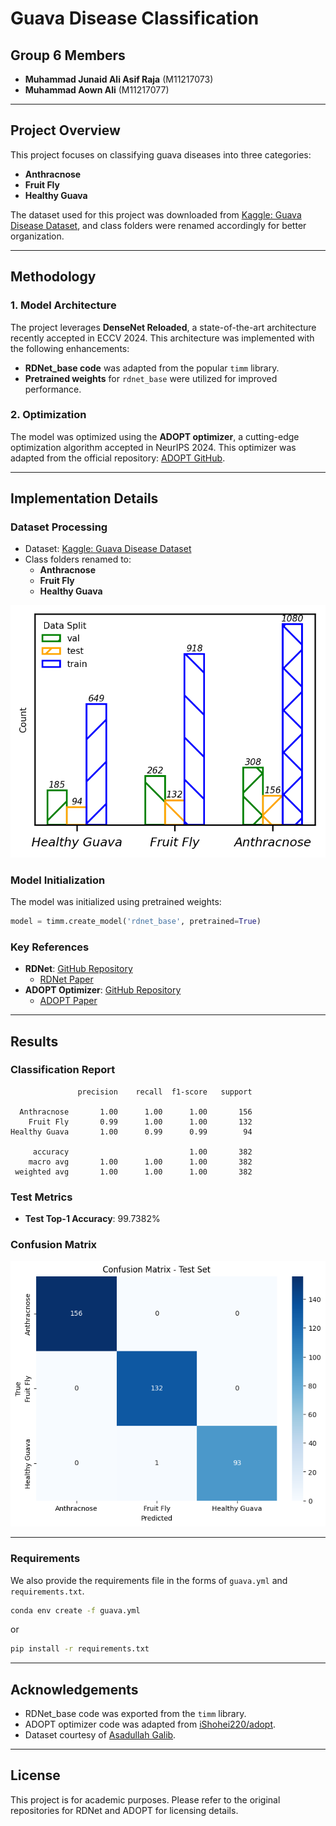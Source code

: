 # Guava Disease Classification

## Group 6 Members
- **Muhammad Junaid Ali Asif Raja** (M11217073)  
- **Muhammad Aown Ali** (M11217077)

---

## Project Overview
This project focuses on classifying guava diseases into three categories:
- **Anthracnose**
- **Fruit Fly**
- **Healthy Guava**

The dataset used for this project was downloaded from [Kaggle: Guava Disease Dataset](https://www.kaggle.com/datasets/asadullahgalib/guava-disease-dataset), and class folders were renamed accordingly for better organization.

---

## Methodology

### 1. Model Architecture
The project leverages **DenseNet Reloaded**, a state-of-the-art architecture recently accepted in ECCV 2024. This architecture was implemented with the following enhancements:
- **RDNet_base code** was adapted from the popular `timm` library.
- **Pretrained weights** for `rdnet_base` were utilized for improved performance.

### 2. Optimization
The model was optimized using the **ADOPT optimizer**, a cutting-edge optimization algorithm accepted in NeurIPS 2024. This optimizer was adapted from the official repository: [ADOPT GitHub](https://github.com/iShohei220/adopt).

---

## Implementation Details

### Dataset Processing
- Dataset: [Kaggle: Guava Disease Dataset](https://www.kaggle.com/datasets/asadullahgalib/guava-disease-dataset)
- Class folders renamed to:
  - **Anthracnose**
  - **Fruit Fly**
  - **Healthy Guava**

![Dataset Overview](outputs/plot.png)

### Model Initialization
The model was initialized using pretrained weights:
```python
model = timm.create_model('rdnet_base', pretrained=True)
```

### Key References
- **RDNet**: [GitHub Repository](https://github.com/naver-ai/rdnet)  
  - [RDNet Paper](https://arxiv.org/abs/2403.19588)
- **ADOPT Optimizer**: [GitHub Repository](https://github.com/iShohei220/adopt)  
  - [ADOPT Paper](https://arxiv.org/abs/2411.02853)

---

## Results

### Classification Report
```
               precision    recall  f1-score   support

  Anthracnose       1.00      1.00      1.00       156
    Fruit Fly       0.99      1.00      1.00       132
Healthy Guava       1.00      0.99      0.99        94

     accuracy                           1.00       382
    macro avg       1.00      1.00      1.00       382
 weighted avg       1.00      1.00      1.00       382
```

### Test Metrics
- **Test Top-1 Accuracy**: 99.7382%

### Confusion Matrix
![Confusion Matrix](outputs/cm.png)

---
### Requirements
We also provide the requirements file in the forms of `guava.yml` and `requirements.txt`.

   ```bash
   conda env create -f guava.yml
   ```
or
   ```bash
   pip install -r requirements.txt
   ```
---

## Acknowledgements
- RDNet_base code was exported from the `timm` library.
- ADOPT optimizer code was adapted from [iShohei220/adopt](https://github.com/iShohei220/adopt).
- Dataset courtesy of [Asadullah Galib](https://www.kaggle.com/asadullahgalib).

---

## License
This project is for academic purposes. Please refer to the original repositories for RDNet and ADOPT for licensing details.
